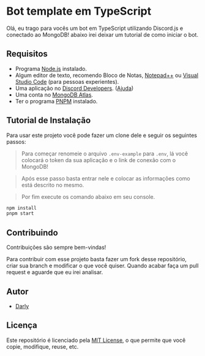 # Bot template em TypeScript

Olá, eu trago para vocês um bot em TypeScript utilizando Discord.js e conectado ao MongoDB! abaixo irei deixar um tutorial de como iniciar o bot.

## Requisitos

-  Programa [Node.js](https://nodejs.org/) instalado.
-  Algum editor de texto, recomendo Bloco de Notas, [Notepad++](https://notepad-plus-plus.org/downloads/v8.5.2/) ou [Visual Studio Code](https://code.visualstudio.com) (para pessoas experientes).
-  Uma aplicação no [Discord Developers](https://discord.com/developers/applications). ([Ajuda](#como-criar-uma-aplicação))
-  Uma conta no [MongoDB Atlas](https://mongodb.com/).
-  Ter o programa [PNPM](https://pnpm.io/installation/) instalado.

## Tutorial de Instalação

Para usar este projeto você pode fazer um clone dele e seguir os seguintes passos:

> Para começar renomeie o arquivo `.env-example` para `.env`, lá você colocará o token da sua aplicação e o link de conexão com o MongoDB!

> Após esse passo basta entrar nele e colocar as informações como está descrito no mesmo.

> Por fim execute os comando abaixo em seu console.

```bash
npm install
pnpm start
```

## Contribuindo

Contribuições são sempre bem-vindas!

Para contribuir com esse projeto basta fazer um fork desse repositório, criar sua branch e modificar o que você quiser. Quando acabar faça um pull request e aguarde que eu irei analisar.

## Autor

-  [Darly](https://www.github.com/darlyzin)

## Licença

Este repositório é licenciado pela [MIT License](https://choosealicense.com/licenses/mit/), o que permite que você copie, modifique, reuse, etc.
